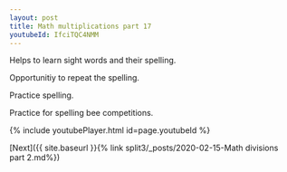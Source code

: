 ```yaml
---
layout: post
title: Math multiplications part 17
youtubeId: IfciTQC4NMM
---
```

 
 
Helps to learn sight words and their spelling.

Opportunitiy to repeat the spelling. 

Practice spelling. 
 
Practice for spelling bee competitions. 
 
{% include youtubePlayer.html id=page.youtubeId %}
 
 

[Next]({{ site.baseurl }}{% link  split3/_posts/2020-02-15-Math divisions part 2.md%})
 
